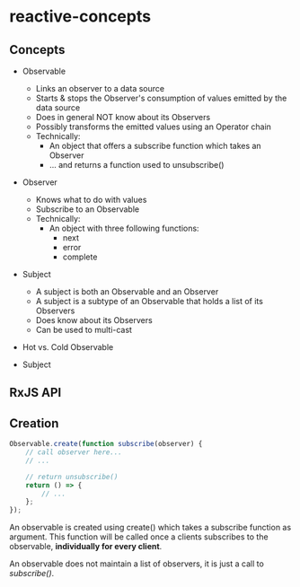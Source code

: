 # reactive-concepts

## Concepts

* Observable
  * Links an observer to a data source
  * Starts & stops the Observer's consumption of values emitted by the data source
  * Does in general NOT know about its Observers
  * Possibly transforms the emitted values using an Operator chain
  * Technically:
    * An object that offers a subscribe function which takes an Observer
    * ... and returns a function used to unsubscribe()
* Observer
  * Knows what to do with values
  * Subscribe to an Observable
  * Technically:
    * An object with three following functions:
      * next
      * error 
      * complete
* Subject
  * A subject is both an Observable and an Observer
  * A subject is a subtype of an Observable that holds a list of its Observers
  * Does know about its Observers
  * Can be used to multi-cast 

* Hot vs. Cold Observable
* Subject

## RxJS API

## 

## Creation
```javascript
Observable.create(function subscribe(observer) {
    // call observer here...
    // ...

    // return unsubscribe()
    return () => {
        // ...
    };
});
```
An observable is created using create() which takes a subscribe function as argument. This function will be called once a clients subscribes to the observable, **individually for every client**.

An observable does not maintain a list of observers, it is just a call to *subscribe()*.
